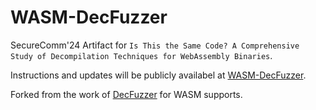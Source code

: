 # WASM-DecFuzzer 

SecureComm'24 Artifact for `Is This the Same Code? A Comprehensive Study of Decompilation Techniques for WebAssembly Binaries`.

Instructions and updates will be publicly availabel at [WASM-DecFuzzer](https://github.com/spencerwuwu/WASM-DecFuzzer).

Forked from the work of [DecFuzzer](https://github.com/monkbai/DecFuzzer) for WASM supports.
